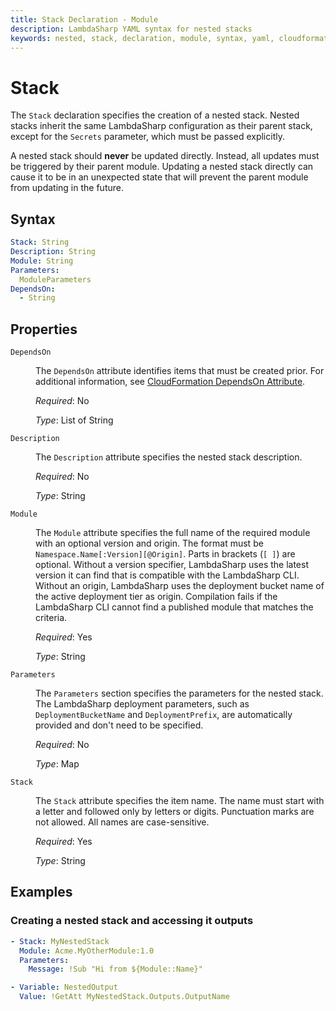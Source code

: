 ```yaml
---
title: Stack Declaration - Module
description: LambdaSharp YAML syntax for nested stacks
keywords: nested, stack, declaration, module, syntax, yaml, cloudformation
---
```

# Stack

The `Stack` declaration specifies the creation of a nested stack. Nested stacks inherit the same LambdaSharp configuration as their parent stack, except for the `Secrets` parameter, which must be passed explicitly.

A nested stack should **never** be updated directly. Instead, all updates must be triggered by their parent module. Updating a nested stack directly can cause it to be in an unexpected state that will prevent the parent module from updating in the future.

## Syntax

```yaml
Stack: String
Description: String
Module: String
Parameters:
  ModuleParameters
DependsOn:
  - String
```

## Properties

<dl>

<dt><code>DependsOn</code></dt>
<dd>

The <code>DependsOn</code> attribute identifies items that must be created prior. For additional information, see <a href="https://docs.aws.amazon.com/AWSCloudFormation/latest/UserGuide/aws-attribute-dependson.html">CloudFormation DependsOn Attribute</a>.

<i>Required</i>: No

<i>Type</i>: List of String
</dd>

<dt><code>Description</code></dt>
<dd>

The <code>Description</code> attribute specifies the nested stack description.

<i>Required</i>: No

<i>Type</i>: String
</dd>

<dt><code>Module</code></dt>
<dd>

The <code>Module</code> attribute specifies the full name of the required module with an optional version and origin. The format must be <code>Namespace.Name[:Version][@Origin]</code>. Parts in brackets (<code>[ ]</code>) are optional. Without a version specifier, LambdaSharp uses the latest version it can find that is compatible with the LambdaSharp CLI. Without an origin, LambdaSharp uses the deployment bucket name of the active deployment tier as origin. Compilation fails if the LambdaSharp CLI cannot find a published module that matches the criteria.

<i>Required</i>: Yes

<i>Type</i>: String
</dd>

<dt><code>Parameters</code></dt>
<dd>

The <code>Parameters</code> section specifies the parameters for the nested stack. The LambdaSharp deployment parameters, such as <code>DeploymentBucketName</code> and <code>DeploymentPrefix</code>, are automatically provided and don't need to be specified.

<i>Required</i>: No

<i>Type</i>: Map
</dd>

<dt><code>Stack</code></dt>
<dd>

The <code>Stack</code> attribute specifies the item name. The name must start with a letter and followed only by letters or digits. Punctuation marks are not allowed. All names are case-sensitive.

<i>Required</i>: Yes

<i>Type</i>: String
</dd>

</dl>


## Examples

### Creating a nested stack and accessing it outputs

```yaml
- Stack: MyNestedStack
  Module: Acme.MyOtherModule:1.0
  Parameters:
    Message: !Sub "Hi from ${Module::Name}"

- Variable: NestedOutput
  Value: !GetAtt MyNestedStack.Outputs.OutputName
```
